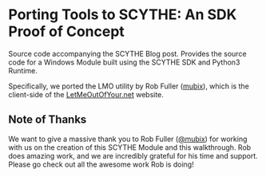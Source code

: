 # Porting Tools to SCYTHE: An SDK Proof of Concept

Source code accompanying the SCYTHE Blog post. Provides the source code for a Windows Module built using the SCYTHE SDK and Python3 Runtime.

Specifically, we ported the LMO utility by Rob Fuller ([mubix](https://github.com/mubix)), which is the client-side of the [LetMeOutOfYour.net](https://letmeoutofyour.net/) website.

## Note of Thanks

We want to give a massive thank you to Rob Fuller ([@mubix](https://twitter.com/mubix)) for working with us on the creation of this SCYTHE Module and this walkthrough. Rob does amazing work, and we are incredibly grateful for his time and support. Please go check out all the awesome work Rob is doing!
